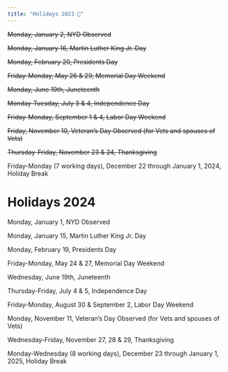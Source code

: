 ```yaml
---
title: "Holidays 2023 📆"
---
```

~~Monday, January 2, NYD Observed~~

~~Monday, January 16, Martin Luther King Jr. Day~~

~~Monday, February 20, Presidents Day~~

~~Friday-Monday, May 26 & 29, Memorial Day Weekend~~

~~Monday, June 19th, Juneteenth~~

~~Monday-Tuesday, July 3 & 4, Independence Day~~

~~Friday-Monday, September 1 & 4, Labor Day Weekend~~

~~Friday, November 10, Veteran’s Day Observed (for Vets and spouses of Vets)~~

~~Thursday-Friday, November 23 & 24, Thanksgiving~~

Friday-Monday (7 working days), December 22 through January 1, 2024, Holiday Break

# Holidays 2024

Monday, January 1, NYD Observed

Monday, January 15, Martin Luther King Jr. Day

Monday, February 19, Presidents Day

Friday-Monday, May 24 & 27, Memorial Day Weekend

Wednesday, June 19th, Juneteenth

Thursday-Friday, July 4 & 5, Independence Day

Friday-Monday, August 30 & September 2, Labor Day Weekend

Monday, November 11, Veteran’s Day Observed (for Vets and spouses of Vets)

Wednesday-Friday, November 27, 28 & 29, Thanksgiving

Monday-Wednesday (8 working days), December 23 through January 1, 2025, Holiday Break